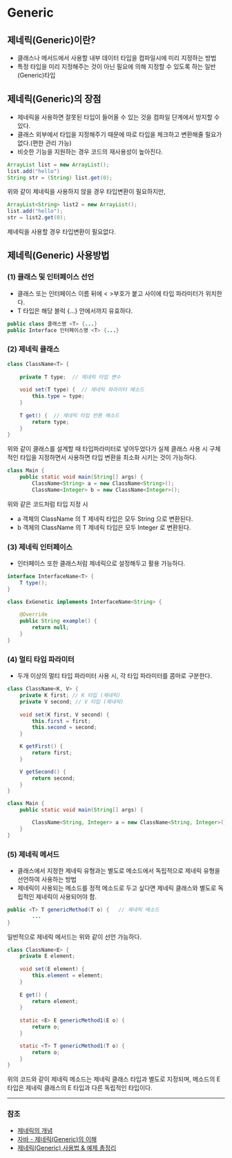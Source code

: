 # Generic

## 제네릭(Generic)이란?
* 클래스나 메서드에서 사용할 내부 데이터 타입을 컴파일시에 미리 지정하는 방법
* 특정 타입을 미리 지정해주는 것이 아닌 필요에 의해 지정할 수 있도록 하는 일반(Generic)타입

## 제네릭(Generic)의 장점
* 제네릭을 사용하면 잘못된 타입이 들어올 수 있는 것을 컴파일 단계에서 방지할 수 있다.
* 클래스 외부에서 타입을 지정해주기 때문에 따로 타입을 체크하고 변환해줄 필요가 없다.(편한 관리 가능)
* 비슷한 기능을 지원하는 경우 코드의 재사용성이 높아진다.
```java
ArrayList list = new ArrayList();
list.add("hello")
String str = (String) list.get(0);
```
위와 같이 제네릭을 사용하지 않을 경우 타입변환이 필요하지만,
```java
ArrayList<String> list2 = new ArrayList();
list.add("hello");
str = list2.get(0);
```
제네릭을 사용할 경우 타입변환이 필요없다.

## 제네릭(Generic) 사용방법
### (1) 클래스 및 인터페이스 선언
   * 클래스 또는 인터페이스 이름 뒤에 < >부호가 붙고 사이에 타입 파라미터가 위치한다.
   * T 타입은 해당 블럭 {...} 안에서까지 유효하다.
```java
public class 클래스명 <T> {...}
public Interface 인터페이스명 <T> {...}
```

### (2) 제네릭 클래스
```java
class ClassName<T> {
    
    private T type;  // 제네릭 타입 변수
    
    void set(T type) {  // 제네릭 파라미터 메소드
        this.type = type;
    }
    
    T get() {  // 제네릭 타입 반환 메소드
        return type;
    }
}
```
위와 같이 클래스를 설계할 때 타입파라미터로 넣어두었다가 실제 클래스 사용 시 구체적인 타입을 지정하면서 사용하면 타입 변환을 최소화 시키는 것이 가능하다.
```java
class Main {
    public static void main(String[] args) {
        ClassName<String> a = new ClassName<String>();
        ClassName<Integer> b = new ClassName<Integer>();
```
위와 같은 코드처럼 타입 지정 시
* a 객체의 ClassName 의 T 제네릭 타입은 모두 String 으로 변환된다.
* b 객체의 ClassName 의 T 제네릭 타입은 모두 Integer 로 변환된다.

### (3) 제네릭 인터페이스
* 인터페이스 또한 클래스처럼 제네릭으로 설정해두고 활용 가능하다.
```java
interface InterfaceName<T> {
    T type();
}

class ExGenetic implements InterfaceName<String> {
    
    @Override
    public String example() {
        return null;
    }
}
```

### (4) 멀티 타입 파라미터
* 두개 이상의 멀티 타입 파라미터 사용 시, 각 타입 파라미터를 콤마로 구분한다.
```java
class ClassName<K, V> {
    private K first; // K 타입 (제네릭)
    private V second; // V 타입 (제네릭)
    
    void set(K first, V second) {
        this.first = first;
        this.second = second;
    }

    K getFirst() {
        return first;
    }

    V getSecond() {
        return second;
    }
}

class Main {
    public static void main(String[] args) {

        ClassName<String, Integer> a = new ClassName<String, Integer>();
    }
}
```

### (5) 제네릭 메서드
* 클래스에서 지정한 제네릭 유형과는 별도로 메소드에서 독립적으로 제네릭 유형을 선언하여 사용하는 방법
* 제네릭이 사용되는 메소드를 정적 메소드로 두고 싶다면 제네릭 클래스와 별도로 독립적인 제네릭이 사용되어야 함.
```java
public <T> T genericMethod(T o) {	// 제네릭 메소드
        ...
}
```
일반적으로 제네릭 메서드는 위와 같이 선언 가능하다.
```java
class ClassName<E> {
    private E element;
    
    void set(E element) {
        this.element = element;
    }
    
    E get() {
        return element;
    }
    
    static <E> E genericMethod1(E o) {
        return o;
    }

    static <T> T genericMethod1(T o) {
        return o;
    }
}
```
위의 코드와 같이 제네릭 메소드는 제네릭 클래스 타입과 별도로 지정되며, 메소드의 E 타입은 제네릭 클래스의 E 타입과 다른 독립적인 타입이다.

---
### 참조
* [제네릭의 개념](http://www.tcpschool.com/java/java_generic_concept)
* [자바 - 제네릭(Generic)의 이해](https://st-lab.tistory.com/153)
* [제네릭(Generic) 사용법 & 예제 총정리](https://coding-factory.tistory.com/573)
